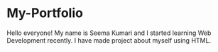 # My-Portfolio
Hello everyone! My name is Seema Kumari and I started learning Web Development recently. I have made project about myself using HTML.

